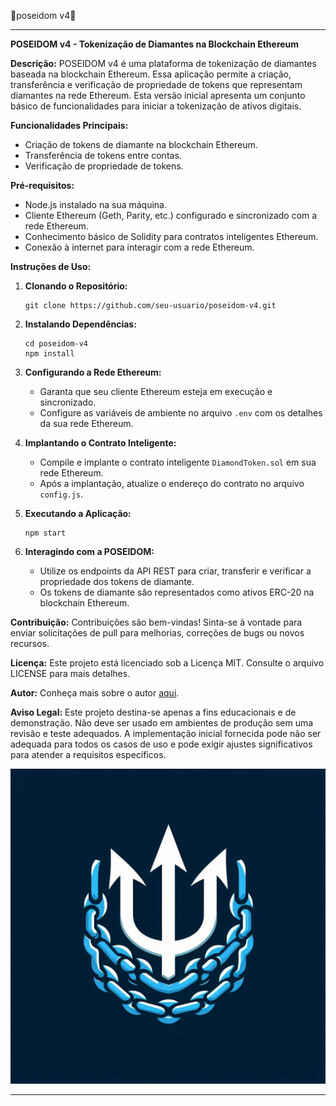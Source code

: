 🔱poseidom v4🔱

---

**POSEIDOM v4 - Tokenização de Diamantes na Blockchain Ethereum**

**Descrição:**
POSEIDOM v4 é uma plataforma de tokenização de diamantes baseada na blockchain Ethereum. Essa aplicação permite a criação, transferência e verificação de propriedade de tokens que representam diamantes na rede Ethereum. Esta versão inicial apresenta um conjunto básico de funcionalidades para iniciar a tokenização de ativos digitais.

**Funcionalidades Principais:**
- Criação de tokens de diamante na blockchain Ethereum.
- Transferência de tokens entre contas.
- Verificação de propriedade de tokens.

**Pré-requisitos:**
- Node.js instalado na sua máquina.
- Cliente Ethereum (Geth, Parity, etc.) configurado e sincronizado com a rede Ethereum.
- Conhecimento básico de Solidity para contratos inteligentes Ethereum.
- Conexão à internet para interagir com a rede Ethereum.

**Instruções de Uso:**

1. **Clonando o Repositório:**
   ```
   git clone https://github.com/seu-usuario/poseidom-v4.git
   ```

2. **Instalando Dependências:**
   ```
   cd poseidom-v4
   npm install
   ```

3. **Configurando a Rede Ethereum:**
   - Garanta que seu cliente Ethereum esteja em execução e sincronizado.
   - Configure as variáveis de ambiente no arquivo `.env` com os detalhes da sua rede Ethereum.

4. **Implantando o Contrato Inteligente:**
   - Compile e implante o contrato inteligente `DiamondToken.sol` em sua rede Ethereum.
   - Após a implantação, atualize o endereço do contrato no arquivo `config.js`.

5. **Executando a Aplicação:**
   ```
   npm start
   ```

6. **Interagindo com a POSEIDOM:**
   - Utilize os endpoints da API REST para criar, transferir e verificar a propriedade dos tokens de diamante.
   - Os tokens de diamante são representados como ativos ERC-20 na blockchain Ethereum.

**Contribuição:**
Contribuições são bem-vindas! Sinta-se à vontade para enviar solicitações de pull para melhorias, correções de bugs ou novos recursos.

**Licença:**
Este projeto está licenciado sob a Licença MIT. Consulte o arquivo LICENSE para mais detalhes.

**Autor:**
Conheça mais sobre o autor [aqui](https://nscio.vercel.app/).

**Aviso Legal:**
Este projeto destina-se apenas a fins educacionais e de demonstração. Não deve ser usado em ambientes de produção sem uma revisão e teste adequados. A implementação inicial fornecida pode não ser adequada para todos os casos de uso e pode exigir ajustes significativos para atender a requisitos específicos.

![POSEIDOM Logo](logo.png)

---


